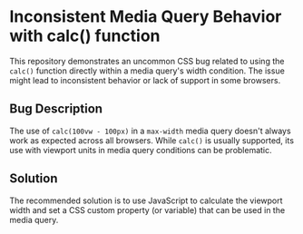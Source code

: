 # Inconsistent Media Query Behavior with calc() function

This repository demonstrates an uncommon CSS bug related to using the `calc()` function directly within a media query's width condition.  The issue might lead to inconsistent behavior or lack of support in some browsers.

## Bug Description
The use of `calc(100vw - 100px)` in a `max-width` media query doesn't always work as expected across all browsers. While `calc()` is usually supported, its use with viewport units in media query conditions can be problematic.

## Solution
The recommended solution is to use JavaScript to calculate the viewport width and set a CSS custom property (or variable) that can be used in the media query.